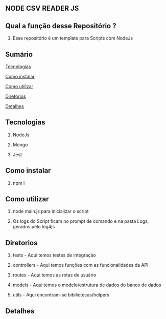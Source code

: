 ## NODE CSV READER JS

## Qual a função desse Repositório ?

1. Esse repositório é um template para Scripts com NodeJs

## Sumário

[Tecnologias](#tecnologias)

[Como instalar](#como-instalar)

[Como utilizar](#como-utilizar)

[Diretorios](#diretorios)

[Detalhes](#detalhes)

## Tecnologias

1. NodeJs

2. Mongo

3. Jest

## Como instalar

1. npm i

## Como utilizar

1. node main.js para inicializar o script

2. Os logs do Script ficam no prompt de comando e na pasta Logs, gerados pelo log4js

## Diretorios

1. tests - Aqui temos testes de integração

2. controllers - Aqui temos funções com as funcionalidades da API

3. routes - Aqui temos as rotas de usuário

4. models - Aqui temos o modelo/estrutura de dados do banco de dados

5. utils - Aqui encontram-se bibiliotecas/helpers

## Detalhes
